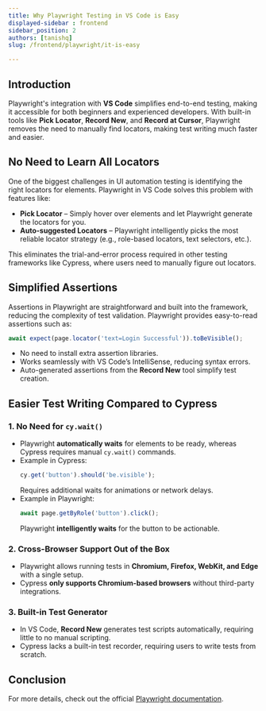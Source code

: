 ```yaml
---
title: Why Playwright Testing in VS Code is Easy
displayed-sidebar : frontend
sidebar_position: 2
authors: [tanishq]
slug: /frontend/playwright/it-is-easy

---
```


## Introduction

Playwright's integration with **VS Code** simplifies end-to-end testing, making it accessible for both beginners and experienced developers. With built-in tools like **Pick Locator**, **Record New**, and **Record at Cursor**, Playwright removes the need to manually find locators, making test writing much faster and easier.

## No Need to Learn All Locators

One of the biggest challenges in UI automation testing is identifying the right locators for elements. Playwright in VS Code solves this problem with features like:

- **Pick Locator** – Simply hover over elements and let Playwright generate the locators for you.
- **Auto-suggested Locators** – Playwright intelligently picks the most reliable locator strategy (e.g., role-based locators, text selectors, etc.).

This eliminates the trial-and-error process required in other testing frameworks like Cypress, where users need to manually figure out locators.

## Simplified Assertions

Assertions in Playwright are straightforward and built into the framework, reducing the complexity of test validation. Playwright provides easy-to-read assertions such as:

```javascript
await expect(page.locator('text=Login Successful')).toBeVisible();
```

- No need to install extra assertion libraries.
- Works seamlessly with VS Code’s IntelliSense, reducing syntax errors.
- Auto-generated assertions from the **Record New** tool simplify test creation.

## Easier Test Writing Compared to Cypress

### 1. No Need for `cy.wait()`
- Playwright **automatically waits** for elements to be ready, whereas Cypress requires manual `cy.wait()` commands.
- Example in Cypress:
  ```javascript
  cy.get('button').should('be.visible');
  ```
  Requires additional waits for animations or network delays.
- Example in Playwright:
  ```javascript
  await page.getByRole('button').click();
  ```
  Playwright **intelligently waits** for the button to be actionable.

### 2. Cross-Browser Support Out of the Box
- Playwright allows running tests in **Chromium, Firefox, WebKit, and Edge** with a single setup.
- Cypress **only supports Chromium-based browsers** without third-party integrations.

### 3. Built-in Test Generator
- In VS Code, **Record New** generates test scripts automatically, requiring little to no manual scripting.
- Cypress lacks a built-in test recorder, requiring users to write tests from scratch.

## Conclusion

For more details, check out the official [Playwright documentation](https://playwright.dev/docs/intro).

